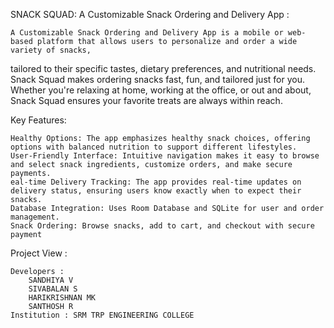 SNACK SQUAD: A Customizable Snack Ordering and Delivery App :

    A Customizable Snack Ordering and Delivery App is a mobile or web-based platform that allows users to personalize and order a wide variety of snacks, 
tailored to their specific tastes, dietary preferences, and nutritional needs. Snack Squad makes ordering snacks fast, fun, and tailored just for you. Whether you're relaxing at home, 
working at the office, or out and about, Snack Squad ensures your favorite treats are always within reach.

Key Features:

    Healthy Options: The app emphasizes healthy snack choices, offering options with balanced nutrition to support different lifestyles.
    User-Friendly Interface: Intuitive navigation makes it easy to browse and select snack ingredients, customize orders, and make secure payments.
    eal-time Delivery Tracking: The app provides real-time updates on delivery status, ensuring users know exactly when to expect their snacks.
    Database Integration: Uses Room Database and SQLite for user and order management.
    Snack Ordering: Browse snacks, add to cart, and checkout with secure payment

Project View :

    Developers : 
        SANDHIYA V
        SIVABALAN S
        HARIKRISHNAN MK
        SANTHOSH R
    Institution : SRM TRP ENGINEERING COLLEGE

